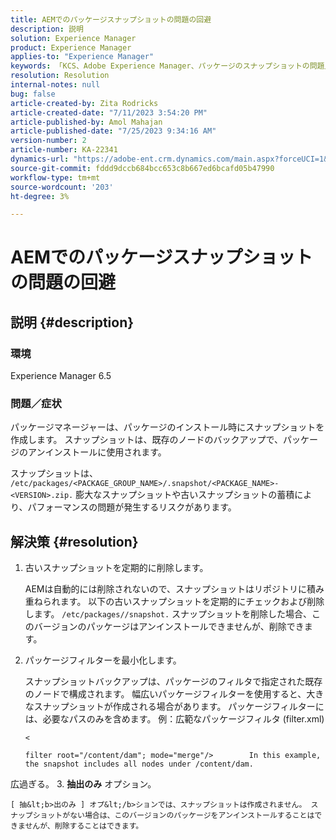 ```yaml
---
title: AEMでのパッケージスナップショットの問題の回避
description: 説明
solution: Experience Manager
product: Experience Manager
applies-to: "Experience Manager"
keywords: 「KCS、Adobe Experience Manager、パッケージのスナップショットの問題」
resolution: Resolution
internal-notes: null
bug: false
article-created-by: Zita Rodricks
article-created-date: "7/11/2023 3:54:20 PM"
article-published-by: Amol Mahajan
article-published-date: "7/25/2023 9:34:16 AM"
version-number: 2
article-number: KA-22341
dynamics-url: "https://adobe-ent.crm.dynamics.com/main.aspx?forceUCI=1&pagetype=entityrecord&etn=knowledgearticle&id=948ec030-0320-ee11-9cbe-6045bd006239"
source-git-commit: fddd9dccb684bcc653c8b667ed6bcafd05b47990
workflow-type: tm+mt
source-wordcount: '203'
ht-degree: 3%

---
```


# AEMでのパッケージスナップショットの問題の回避

## 説明 {#description}


### <b>環境</b>

Experience Manager 6.5



### <b>問題／症状</b>

パッケージマネージャーは、パッケージのインストール時にスナップショットを作成します。 スナップショットは、既存のノードのバックアップで、パッケージのアンインストールに使用されます。

スナップショットは、 `/etc/packages/<PACKAGE_GROUP_NAME>/.snapshot/<PACKAGE_NAME>-<VERSION>.zip.` 膨大なスナップショットや古いスナップショットの蓄積により、パフォーマンスの問題が発生するリスクがあります。


## 解決策 {#resolution}


1. 古いスナップショットを定期的に削除します。

   AEMは自動的には削除されないので、スナップショットはリポジトリに積み重ねられます。 以下の古いスナップショットを定期的にチェックおよび削除します。 `/etc/packages//snapshot.` スナップショットを削除した場合、このバージョンのパッケージはアンインストールできませんが、削除できます。


2. パッケージフィルターを最小化します。

   スナップショットバックアップは、パッケージのフィルタで指定された既存のノードで構成されます。 幅広いパッケージフィルターを使用すると、大きなスナップショットが作成される場合があります。 パッケージフィルターには、必要なパスのみを含めます。 例：広範なパッケージフィルタ (filter.xml)



   `<`


   ```
   filter root="/content/dam"; mode="merge"/>        In this example, the snapshot includes all nodes under /content/dam.
   ```

広過ぎる。
3. <b>抽出のみ</b> オプション。

    [ 抽&lt;b>出のみ ] オプ&lt;/b>ションでは、スナップショットは作成されません。 スナップショットがない場合は、このバージョンのパッケージをアンインストールすることはできませんが、削除することはできます。
    

